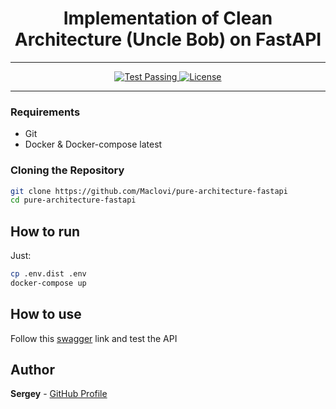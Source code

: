 <h1 align="center"> Implementation of Clean Architecture (Uncle Bob) on FastAPI </h1>

---

<p align="center">
  <a href="https://github.com/Maclovi/pure-architecture-fastapi/actions/workflows/pr_tests.yaml" target="_blank">
    <img src="https://github.com/Maclovi/pure-architecture-fastapi/actions/workflows/pr_tests.yaml/badge.svg?branch=main" alt="Test Passing"/>
  </a>

  <a href="https://github.com/Maclovi/pure-architecture-fastapi/blob/main/LICENSE" target="_blank">
    <img src="https://img.shields.io/github/license/Maclovi/pure-architecture-fastapi.png" alt="License"/>
  </a>
</p>

---

### Requirements
- Git
- Docker & Docker-compose latest

### Cloning the Repository
```bash
git clone https://github.com/Maclovi/pure-architecture-fastapi
cd pure-architecture-fastapi
```

## How to run
Just:
```bash
cp .env.dist .env
docker-compose up
```

## How to use
Follow this [swagger](http://localhost:8000/docs) link and test the API

## Author
**Sergey** - [GitHub Profile](https://github.com/Maclovi)
